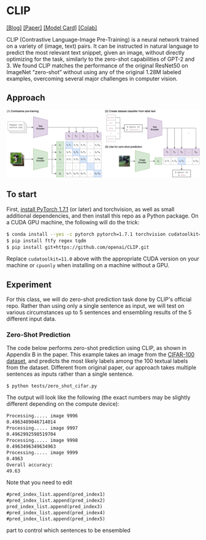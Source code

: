 # CLIP

[[Blog]](https://openai.com/blog/clip/) [[Paper]](https://arxiv.org/abs/2103.00020) [[Model Card]](model-card.md) [[Colab]](https://colab.research.google.com/github/openai/clip/blob/master/notebooks/Interacting_with_CLIP.ipynb)

CLIP (Contrastive Language-Image Pre-Training) is a neural network trained on a variety of (image, text) pairs. It can be instructed in natural language to predict the most relevant text snippet, given an image, without directly optimizing for the task, similarly to the zero-shot capabilities of GPT-2 and 3. We found CLIP matches the performance of the original ResNet50 on ImageNet “zero-shot” without using any of the original 1.28M labeled examples, overcoming several major challenges in computer vision.



## Approach

![CLIP](CLIP.png)



## To start
First, [install PyTorch 1.7.1](https://pytorch.org/get-started/locally/) (or later) and torchvision, as well as small additional dependencies, and then install this repo as a Python package. On a CUDA GPU machine, the following will do the trick:

```bash
$ conda install --yes -c pytorch pytorch=1.7.1 torchvision cudatoolkit=11.0
$ pip install ftfy regex tqdm
$ pip install git+https://github.com/openai/CLIP.git
```

Replace `cudatoolkit=11.0` above with the appropriate CUDA version on your machine or `cpuonly` when installing on a machine without a GPU.


## Experiment
For this class, we will do zero-shot prediction task done by CLIP's official repo.
Rather than using only a single sentence as input, we will test on various circumstances up to 5 sentences and ensembling results of the 5 different input data.

### Zero-Shot Prediction

The code below performs zero-shot prediction using CLIP, as shown in Appendix B in the paper. This example takes an image from the [CIFAR-100 dataset](https://www.cs.toronto.edu/~kriz/cifar.html), and predicts the most likely labels among the 100 textual labels from the dataset. Different from original paper, our approach takes multiple sentences as inputs rather than a single sentence.

```
$ python tests/zero_shot_cifar.py
```

The output will look like the following (the exact numbers may be slightly different depending on the compute device):

```
Processing..... image 9996
0.4963489046714014
Processing..... image 9997
0.4962992598519704
Processing..... image 9998
0.4963496349634963
Processing..... image 9999
0.4963
Overall accuracy:
49.63
```

Note that you need to edit 
```
#pred_index_list.append(pred_index1)
#pred_index_list.append(pred_index2)
pred_index_list.append(pred_index3)
#pred_index_list.append(pred_index4)
#pred_index_list.append(pred_index5)
```
part to control which sentences to be ensembled
